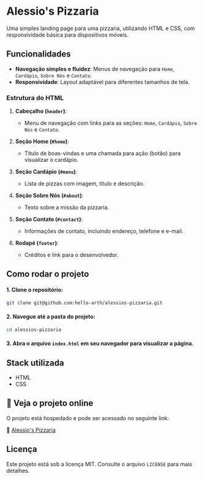 # Alessio's Pizzaria

Uma simples landing page para uma pizzaria, utilizando HTML e CSS, com responsividade básica para dispositivos móveis.

## Funcionalidades

- **Navegação simples e fluidez**: Menus de navegação para `Home`, `Cardápio`, `Sobre Nós` e `Contato`.
- **Responsividade**: Layout adaptável para diferentes tamanhos de tela.

### Estrutura do HTML

1. **Cabeçalho (`header`)**:
    - Menu de navegação com links para as seções: `Home`, `Cardápio`, `Sobre Nós` e `Contato`.
    
3. **Seção Home (`#home`)**:
    - Título de boas-vindas e uma chamada para ação (botão) para visualizar o cardápio.

4. **Seção Cardápio (`#menu`)**:
    - Lista de pizzas com imagem, título e descrição.

5. **Seção Sobre Nós (`#about`)**:
    - Texto sobre a missão da pizzaria.

6. **Seção Contato (`#contact`)**:
    - Informações de contato, incluindo endereço, telefone e e-mail.

7. **Rodapé (`footer`)**:
    - Créditos e link para o desenvolvedor.

## Como rodar o projeto

#### 1. Clone o repositório:
```bash
git clone git@github.com:hello-arth/alessios-pizzaria.git
```
#### 2. Navegue até a pasta do projeto:
```bash
cd alessios-pizzaria
```
#### 3. Abra o arquivo `index.html` em seu navegador para visualizar a página.

## Stack utilizada

- HTML
- CSS

## 📌 Veja o projeto online

O projeto está hospedado e pode ser acessado no seguinte link:

🔗 [Alessio's Pizzaria](https://alessios-pizzaria.vercel.app/)

## Licença

Este projeto está sob a licença MIT. Consulte o arquivo `LICENSE` para mais detalhes.


